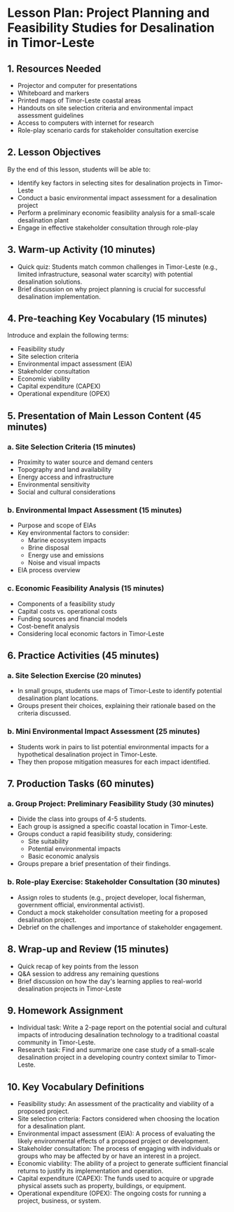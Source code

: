 # Lesson Plan: Project Planning and Feasibility Studies for Desalination in Timor-Leste

## 1. Resources Needed

- Projector and computer for presentations
- Whiteboard and markers
- Printed maps of Timor-Leste coastal areas
- Handouts on site selection criteria and environmental impact assessment guidelines
- Access to computers with internet for research
- Role-play scenario cards for stakeholder consultation exercise

## 2. Lesson Objectives

By the end of this lesson, students will be able to:
- Identify key factors in selecting sites for desalination projects in Timor-Leste
- Conduct a basic environmental impact assessment for a desalination project
- Perform a preliminary economic feasibility analysis for a small-scale desalination plant
- Engage in effective stakeholder consultation through role-play

## 3. Warm-up Activity (10 minutes)

- Quick quiz: Students match common challenges in Timor-Leste (e.g., limited infrastructure, seasonal water scarcity) with potential desalination solutions.
- Brief discussion on why project planning is crucial for successful desalination implementation.

## 4. Pre-teaching Key Vocabulary (15 minutes)

Introduce and explain the following terms:
- Feasibility study
- Site selection criteria
- Environmental impact assessment (EIA)
- Stakeholder consultation
- Economic viability
- Capital expenditure (CAPEX)
- Operational expenditure (OPEX)

## 5. Presentation of Main Lesson Content (45 minutes)

### a. Site Selection Criteria (15 minutes)
- Proximity to water source and demand centers
- Topography and land availability
- Energy access and infrastructure
- Environmental sensitivity
- Social and cultural considerations

### b. Environmental Impact Assessment (15 minutes)
- Purpose and scope of EIAs
- Key environmental factors to consider:
  * Marine ecosystem impacts
  * Brine disposal
  * Energy use and emissions
  * Noise and visual impacts
- EIA process overview

### c. Economic Feasibility Analysis (15 minutes)
- Components of a feasibility study
- Capital costs vs. operational costs
- Funding sources and financial models
- Cost-benefit analysis
- Considering local economic factors in Timor-Leste

## 6. Practice Activities (45 minutes)

### a. Site Selection Exercise (20 minutes)
- In small groups, students use maps of Timor-Leste to identify potential desalination plant locations.
- Groups present their choices, explaining their rationale based on the criteria discussed.

### b. Mini Environmental Impact Assessment (25 minutes)
- Students work in pairs to list potential environmental impacts for a hypothetical desalination project in Timor-Leste.
- They then propose mitigation measures for each impact identified.

## 7. Production Tasks (60 minutes)

### a. Group Project: Preliminary Feasibility Study (30 minutes)
- Divide the class into groups of 4-5 students.
- Each group is assigned a specific coastal location in Timor-Leste.
- Groups conduct a rapid feasibility study, considering:
  * Site suitability
  * Potential environmental impacts
  * Basic economic analysis
- Groups prepare a brief presentation of their findings.

### b. Role-play Exercise: Stakeholder Consultation (30 minutes)
- Assign roles to students (e.g., project developer, local fisherman, government official, environmental activist).
- Conduct a mock stakeholder consultation meeting for a proposed desalination project.
- Debrief on the challenges and importance of stakeholder engagement.

## 8. Wrap-up and Review (15 minutes)

- Quick recap of key points from the lesson
- Q&A session to address any remaining questions
- Brief discussion on how the day's learning applies to real-world desalination projects in Timor-Leste

## 9. Homework Assignment

- Individual task: Write a 2-page report on the potential social and cultural impacts of introducing desalination technology to a traditional coastal community in Timor-Leste.
- Research task: Find and summarize one case study of a small-scale desalination project in a developing country context similar to Timor-Leste.

## 10. Key Vocabulary Definitions

- Feasibility study: An assessment of the practicality and viability of a proposed project.
- Site selection criteria: Factors considered when choosing the location for a desalination plant.
- Environmental impact assessment (EIA): A process of evaluating the likely environmental effects of a proposed project or development.
- Stakeholder consultation: The process of engaging with individuals or groups who may be affected by or have an interest in a project.
- Economic viability: The ability of a project to generate sufficient financial returns to justify its implementation and operation.
- Capital expenditure (CAPEX): The funds used to acquire or upgrade physical assets such as property, buildings, or equipment.
- Operational expenditure (OPEX): The ongoing costs for running a project, business, or system.